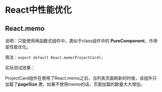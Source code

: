 # React中性能优化

## React.memo

说明：只能使用再函数式组件中，类似于class组件中的 **PureComponent**，作用是性能优化。

用法：`export default React.memo(ProjectCard);`

实际测试效果：

ProjectCard组件在使用了React.memo之后，当列表页面刷新的时候，该组件只加载了**pageSize 次**，如果不使用memo的话，页面加载的数量大大增加。

